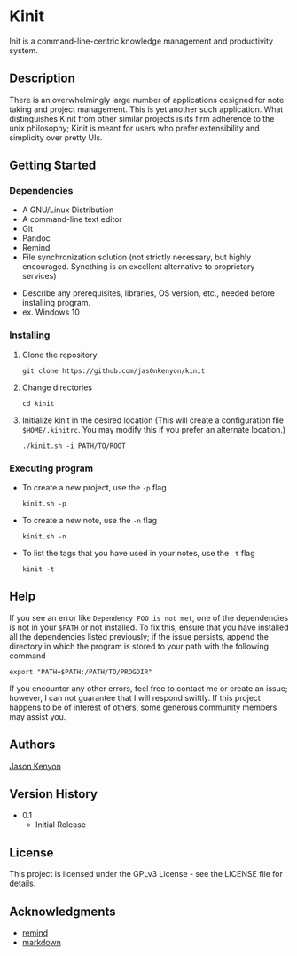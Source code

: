 # Kinit
Init is a command-line-centric knowledge management and productivity system.

## Description
There is an overwhelmingly large number of applications designed for note taking and project management. This is yet another
such application. What distinguishes Kinit from other similar projects is its firm adherence to the unix philosophy; Kinit
is meant for users who prefer extensibility and simplicity over pretty UIs. 

## Getting Started

### Dependencies

- A GNU/Linux Distribution
- A command-line text editor 
- Git
- Pandoc
- Remind
- File synchronization solution (not strictly necessary, but highly encouraged. Syncthing is an excellent alternative to proprietary services)
* Describe any prerequisites, libraries, OS version, etc., needed before installing program.
* ex. Windows 10

### Installing

1. Clone the repository
    ```
    git clone https://github.com/jas0nkenyon/kinit
    ```
2. Change directories
    ```
    cd kinit
    ```
3. Initialize kinit in the desired location (This will create a configuration file `$HOME/.kinitrc`. You may modify this if you prefer an alternate location.)
    ```
    ./kinit.sh -i PATH/TO/ROOT
    ```

### Executing program
- To create a new project, use the `-p` flag 
    ```
    kinit.sh -p
    ```
- To create a new note, use the `-n` flag
    ```
    kinit.sh -n
    ```
- To list the tags that you have used in your notes, use the `-t` flag
    ```
    kinit -t
    ```

## Help
If you see an error like `Dependency FOO is not met`, one of
the dependencies is not in your `$PATH` or not installed. To fix this, ensure that you have installed all
the dependencies listed previously; if the issue persists, append the directory in which the program is stored to your path with the following command

```
export "PATH=$PATH:/PATH/TO/PROGDIR" 
```

If you encounter any other errors, feel free to contact me or create an issue; however, I can not guarantee that
I will respond swiftly. If this project happens to be of interest of others, some generous community members may
assist you.

## Authors
[Jason Kenyon](https://jason-kenyon.com)

## Version History

- 0.1
    - Initial Release

## License

This project is licensed under the GPLv3 License - see the LICENSE file for details.

## Acknowledgments
- [remind](https://dianne.skoll.ca/projects/remind/)
- [markdown](https://daringfireball.net/projects/markdown/)
